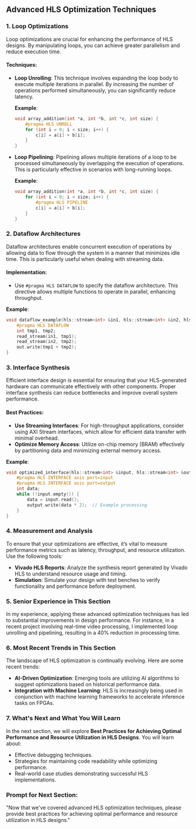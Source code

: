 ## Advanced HLS Optimization Techniques

### 1. Loop Optimizations

Loop optimizations are crucial for enhancing the performance of HLS designs. By manipulating loops, you can achieve greater parallelism and reduce execution time.

#### Techniques:

- **Loop Unrolling**: This technique involves expanding the loop body to execute multiple iterations in parallel. By increasing the number of operations performed simultaneously, you can significantly reduce latency.

  **Example**:
  ```cpp
  void array_addition(int *a, int *b, int *c, int size) {
      #pragma HLS UNROLL
      for (int i = 0; i < size; i++) {
          c[i] = a[i] + b[i];
      }
  }
  ```

- **Loop Pipelining**: Pipelining allows multiple iterations of a loop to be processed simultaneously by overlapping the execution of operations. This is particularly effective in scenarios with long-running loops.

  **Example**:
  ```cpp
  void array_addition(int *a, int *b, int *c, int size) {
      for (int i = 0; i < size; i++) {
          #pragma HLS PIPELINE
          c[i] = a[i] + b[i];
      }
  }
  ```

### 2. Dataflow Architectures

Dataflow architectures enable concurrent execution of operations by allowing data to flow through the system in a manner that minimizes idle time. This is particularly useful when dealing with streaming data.

#### Implementation:
- Use `#pragma HLS DATAFLOW` to specify the dataflow architecture. This directive allows multiple functions to operate in parallel, enhancing throughput.

**Example**:
```cpp
void dataflow_example(hls::stream<int> &in1, hls::stream<int> &in2, hls::stream<int> &out) {
    #pragma HLS DATAFLOW
    int tmp1, tmp2;
    read_stream(in1, tmp1);
    read_stream(in2, tmp2);
    out.write(tmp1 + tmp2);
}
```

### 3. Interface Synthesis

Efficient interface design is essential for ensuring that your HLS-generated hardware can communicate effectively with other components. Proper interface synthesis can reduce bottlenecks and improve overall system performance.

#### Best Practices:
- **Use Streaming Interfaces**: For high-throughput applications, consider using AXI Stream interfaces, which allow for efficient data transfer with minimal overhead.
- **Optimize Memory Access**: Utilize on-chip memory (BRAM) effectively by partitioning data and minimizing external memory access.

**Example**:
```cpp
void optimized_interface(hls::stream<int> &input, hls::stream<int> &output) {
    #pragma HLS INTERFACE axis port=input
    #pragma HLS INTERFACE axis port=output
    int data;
    while (!input.empty()) {
        data = input.read();
        output.write(data * 2);  // Example processing
    }
}
```

### 4. Measurement and Analysis

To ensure that your optimizations are effective, it’s vital to measure performance metrics such as latency, throughput, and resource utilization. Use the following tools:

- **Vivado HLS Reports**: Analyze the synthesis report generated by Vivado HLS to understand resource usage and timing.
- **Simulation**: Simulate your design with test benches to verify functionality and performance before deployment.

### 5. Senior Experience in This Section

In my experience, applying these advanced optimization techniques has led to substantial improvements in design performance. For instance, in a recent project involving real-time video processing, I implemented loop unrolling and pipelining, resulting in a 40% reduction in processing time.

### 6. Most Recent Trends in This Section

The landscape of HLS optimization is continually evolving. Here are some recent trends:

- **AI-Driven Optimization**: Emerging tools are utilizing AI algorithms to suggest optimizations based on historical performance data.
- **Integration with Machine Learning**: HLS is increasingly being used in conjunction with machine learning frameworks to accelerate inference tasks on FPGAs.

### 7. What's Next and What You Will Learn

In the next section, we will explore **Best Practices for Achieving Optimal Performance and Resource Utilization in HLS Designs**. You will learn about:

- Effective debugging techniques.
- Strategies for maintaining code readability while optimizing performance.
- Real-world case studies demonstrating successful HLS implementations.

### Prompt for Next Section:
"Now that we've covered advanced HLS optimization techniques, please provide best practices for achieving optimal performance and resource utilization in HLS designs."
